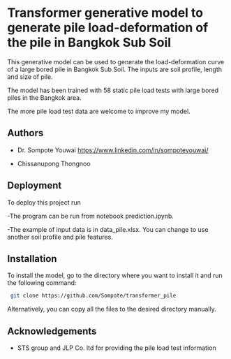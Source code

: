 
# Transformer generative model to generate pile load-deformation of the pile in Bangkok Sub Soil

This generative model can be used to generate the load-deformation curve of a large bored pile in Bangkok Sub Soil. The inputs are soil profile, length and size of pile.

The model has been trained with 58 static pile load tests with large bored piles in the Bangkok area. 

The more pile load test data are welcome to improve my model.




## Authors

- Dr. Sompote Youwai
 https://www.linkedin.com/in/sompoteyouwai/

- Chissanupong Thongnoo


## Deployment

To deploy this project run


-The program can be run from notebook prediction.ipynb.

-The example of input data is in data_pile.xlsx. You can change to use another soil profile and pile features.


## Installation

To install the model, go to the directory where you want to install it and run the following command:
```bash
 git clone https://github.com/Sompote/transformer_pile
```

Alternatively, you can copy all the files to the desired directory manually.


    
## Acknowledgements

 - STS group and JLP Co. ltd for providing the pile load test information

